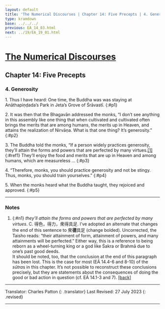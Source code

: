 ```yaml
---
layout: default
title: 'The Numerical Discourses | Chapter 14: Five Precepts | 4. Generosity'
type: kramdown
base: ../../../
previous: EA_14_03.html
next: ../19/EA_19_01.html
---
```


# [The Numerical Discourses](../index.html)
## Chapter 14: Five Precepts
### 4. Generosity

1\. Thus I have heard: One time, the Buddha was was staying at Anāthapiṇḍada’s Park in Jeta’s Grove of Śrāvastī.
{:#p1}

2\. It was then that the Bhagavān addressed the monks, “I don’t see anything in this assembly like one thing that when cultivated and cultivated often brings the merits that are among humans, the merits up in Heaven, and attains the realization of Nirvāṇa. What is that one thing? It’s generosity.”
{:#p2}

3\. The Buddha told the monks, “If a person widely practices generosity, they’ll attain the forms and powers that are perfected by many virtues.[\[1\]](#n1){:#ref1} They’ll enjoy the food and merits that are up in Heaven and among humans, which are measureless …
{:#p3}

4\. “Therefore, monks, you should practice generosity and not be stingy. Thus, monks, you should train yourselves.”
{:#p4}

5\. When the monks heard what the Buddha taught, they rejoiced and approved.
{:#p5}

---

### Notes

1. {:#n1} <em>they’ll attain the forms and powers that are perfected by many virtues</em>. C. 得色，得力，衆得具足. I’ve adopted an alternate that changes the end of this sentence to 衆<strong>德</strong>具足 (change bolded). Uncorrected, the Taisho reads: “their attainment of form, attainment of powers, and many attainments will be perfected.” Either way, this is a reference to being reborn as a wheel-turning king or a god like Śakra or Brahmā due to one’s past good deeds.<br/>
It should be noted, too, that the conclusion at the end of this paragraph has been lost. This is the case for most (EĀ 14.4-6 and 8-10) of the <em>sūtra</em>s in this chapter. It’s not possible to reconstruct these conclusions precisely, but they are statements about the consequences of doing the good or bad action in question (cf. EĀ 14.1-3 and 7). [\[back\]](#ref1)

---

Translator: Charles Patton
{: .translator}
Last Revised: 27 July 2023
{: .revised}

---